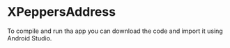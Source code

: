 # XPeppersAddress

To compile and run tha app you can download the code and import it using Android Studio.
